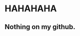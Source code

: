 <h1>HAHAHAHA</h1>

<h2>Nothing on my github.</h2>

<script src="https://tryhackme.com/badge/461417">t</script>
